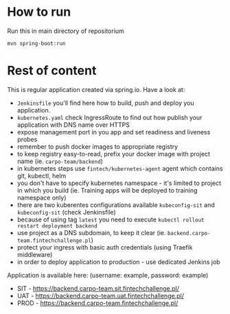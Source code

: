 # How to run

Run this in main directory of repositorium
```
mvn spring-boot:run
```
# Rest of content

This is regular application created via spring.io. Have a look at:
* `Jenkinsfile` you'll find here how to build, push and deploy you application.
* `kubernetes.yaml` check IngressRoute to find out how publish your application with DNS name over HTTPS
* expose management port in you app and set readiness and liveness probes
* remember to push docker images to appropriate registry
* to keep registry easy-to-read, prefix your docker image with project name (ie. `carpo-team/backend`)
* in kubernetes steps use `fintech/kubernetes-agent` agent which contains git, kubectl, helm
* you don't have to specify kubernetes namespace - it's limited to project in which you build (ie. Training apps will be deployed to training namespace only)
* there are two kuberentes configurations available `kubeconfig-sit` and `kubeconfig-sit` (check Jenkinsfile)
* because of using tag `latest` you need to execute `kubectl rollout restart deployment backend`
* use project as a DNS subdomain, to keep it clear (ie. `backend.carpo-team.fintechchallenge.pl`)
* protect your ingress with basic auth credentials (using Traefik middleware)
* in order to deploy application to production - use dedicated Jenkins job

Application is available here: (username: example, password: example)
* SIT - https://backend.carpo-team.sit.fintechchallenge.pl/
* UAT - https://backend.carpo-team.uat.fintechchallenge.pl/
* PROD - https://backend.carpo-team.fintechchallenge.pl/